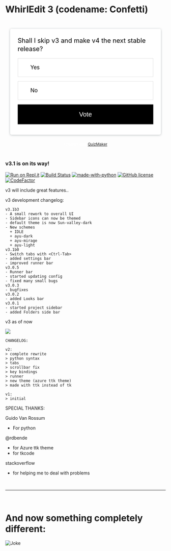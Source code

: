 # WhirlEdit 3 (codename: Confetti)

<div id="qp_all3806927" style="width:100%;max-width:100%;padding: 15px; background-size: cover; background-position: center; font-family: -apple-system, BlinkMacSystemFont,Segoe UI, Roboto, Oxygen-Sans, Ubuntu, Cantarell,Helvetica Neue, sans-serif; overflow: auto; background:url(//www.quiz-maker.com/images/bg2.svg) 100% 100% / cover no-repeat; overflow: auto; font-size:12px; font-weight:400!important; text-align:left; background-size:cover; background-repeat: no-repeat; background-attachment: local!important; margin: 0 auto; max-width: 820px; color:white; box-sizing: border-box;order:initial"><div style='padding:10px 0;'><link href='//maxcdn.bootstrapcdn.com/font-awesome/4.5.0/css/font-awesome.min.css' rel='stylesheet' type='text/css'><STYLE>#qp_main3806927 .qp_a > SPAN INPUT {display:none;} #qp_main3806927[results='0'] .qp_a > SPAN:before {content:"\f1db"; position:absolute;width:2em;margin-left:-2em;display:block;color:inherit;font-family:'FontAwesome';text-align:center;box-sizing:border-box;border-left:1px solid transparent} #qp_main3806927[results='0'] .qp_a[sel='1'] > SPAN:before {content:"\f192"; color:inherit;} #qp_main3806927 .qp_btna:hover input {background:black!important;color:white!important;box-shadow: 3px 3px 5px rgb(103 103 103 / 88%)} #qp_main3806927[results='0'] .qp_a:hover {color:black!important;                        background-color: #e2e2e2!important} #qp_main3806927[results='0'] .qp_a[sel='1'] {border:1px solid black!important}#qp_all3806927 {padding: 15px;                         background-size: cover;                        background-position: center;                        font-family: -apple-system, BlinkMacSystemFont,Segoe UI, Roboto, Oxygen-Sans, Ubuntu, Cantarell,Helvetica Neue, sans-serif;                        overflow: auto;                        background:url(//www.quiz-maker.com/images/bg2.svg) 100% 100% / cover no-repeat;                         overflow: auto;                        font-size:12px;                        font-weight:400!important;                        text-align:left;                        background-size:cover;                        background-repeat: no-repeat;                        background-attachment: local!important;                        margin: 0 auto;                        max-width: 820px;                        color:white;                        box-sizing: border-box;order:initial; font-weight:300; font-size:14px;  background-attachment:fixed!important}</STYLE><style>
    #content {border-radius: 5px;
    box-shadow: rgb(57 73 76 / 35%) 0px 1px 6px 0px;
    background: rgb(255 255 255 / 100%);
    padding: 5%;
    margin-top: calc(0px + (40-0) * (100vw - 320px)/(1600-320))!important;}
    
    .container.results {border-radius: 5px;
    box-shadow: rgb(57 73 76 / 35%) 0px 1px 6px 0px;
    background: rgb(255 255 255 / 100%);
    padding: 5%;
    margin-top: calc(0px + (40-0) * (100vw - 320px)/(1600-320))!important;}
    
    BODY .tfooter {background: initial;border: none;}
</style><div id="qp_main3806927" fp='85DE410A-118' results=0 style='border-radius:5px; box-shadow:rgb(57 73 76 / 35%) 0px 1px 6px 0px; background:rgb(255 255 255 / 100%); padding:5%;'><div style="color:#000;                        font-size: 18px;                        font-size: calc(18px + (22 - 18) * ((100vw - 300px) / (1600 - 300)));                        margin-bottom: 0.8em"><div style="padding:0;display:table-cell;vertical-align:middle;text-align:left;line-height:1.3em">Shall I skip v3 and make v4 the next stable release?</div></div><form id="qp_form3806927" action="//www.poll-maker.com/results3806927x85DE410A-118" method="post" target="_blank" style="display:inline;margin:0px;padding:0px"><div style="padding:0px"><input type=hidden name="qp_d3806927" value="44417.9308912031-44417.930879659"><div style="clear: both;                        padding: 20px 5px;                        margin-bottom: 0.8em;                        display: block;                        background:#FFF;                        color: #000;                        font-size: 16px;                        font-size: calc(16px + (16 - 14) * ((100vw - 300px) / (1600 - 300)));                        line-height: 1;                        transition: box-shadow .2s, -webkit-box-shadow .2s;                        border-radius: 0px;                        border: 1px solid #e0e0e0" class="qp_a" onClick="var c=this.getElementsByTagName('INPUT')[0]; if((!event.target?event.srcElement:event.target).tagName!='INPUT'){c.checked=(c.type=='radio'?true:!c.checked)};var i=this.parentNode.parentNode.parentNode.getElementsByTagName('INPUT');for(var k=0;k!=i.length;k=k+1){i[k].parentNode.parentNode.setAttribute('sel',i[k].checked?1:0)}"><span style="padding-left:2em;display:inline-block;cursor:inherit"><input style="float:left;width:20px;height:20px;padding:0px;margin-left:-25px;margin-top:2px;line-height:2em;-webkit-appearance:radio;" name="qp_v3806927" type="radio" value="1" />Yes</span></div><div style="clear: both;                        padding: 20px 5px;                        margin-bottom: 0.8em;                        display: block;                        background:#FFF;                        color: #000;                        font-size: 16px;                        font-size: calc(16px + (16 - 14) * ((100vw - 300px) / (1600 - 300)));                        line-height: 1;                        transition: box-shadow .2s, -webkit-box-shadow .2s;                        border-radius: 0px;                        border: 1px solid #e0e0e0" class="qp_a" onClick="var c=this.getElementsByTagName('INPUT')[0]; if((!event.target?event.srcElement:event.target).tagName!='INPUT'){c.checked=(c.type=='radio'?true:!c.checked)};var i=this.parentNode.parentNode.parentNode.getElementsByTagName('INPUT');for(var k=0;k!=i.length;k=k+1){i[k].parentNode.parentNode.setAttribute('sel',i[k].checked?1:0)}"><span style="padding-left:2em;display:inline-block;cursor:inherit"><input style="float:left;width:20px;height:20px;padding:0px;margin-left:-25px;margin-top:2px;line-height:2em;-webkit-appearance:radio;" name="qp_v3806927" type="radio" value="2" />No</span></div></div><div style="clear: both;                                                        padding-left: 0px;                                                        text-align: left;                                                        margin: 0.8em 0 0.8em 0"><a style="display:inline-block;padding-right:0px;box-sizing:border-box;-webkit-box-sizing:border-box;-moz-box-sizing:border-box;-ms-box-sizing:border-box;-o-box-sizing:border-box;text-decoration:none;width:100%" class="qp_btna" href="#"><input name="qp_b3806927" style="border: .08em solid rgba(0,0,0,.1);                         background-color:#000;                        color: #fff;                        font-size:20px;                        font-size: calc(18px + (22 - 18) * ((100vw - 300px) / (1600 - 300)));cursor:pointer;cursor:hand;-webkit-appearance:none;box-shadow:0 1px 2px rgba(0,0,0,.2);                        width: 100%;                        padding: 20px 5px;                        box-sizing: border-box;                        line-height: 1" type="submit" btype="v" value="Vote" /></a><a style="padding:0px;box-sizing:border-box;-webkit-box-sizing:border-box;-moz-box-sizing:border-box;-ms-box-sizing:border-box;-o-box-sizing:border-box;text-decoration:nonewidth: 100%;margin-top:15px;display: none" class="qp_btna" href="#"></a></div></form><div style="display:none"><div id="qp_rp3806927" style="position:absolute;right:5px;width:5ex;height:2.5em;font-size:1em;text-align:right;overflow:hidden;line-height:2.5em"></div><div id="qp_rv3806927" style="width:0%;padding-right:3px;color:#F4F4F4;font-size: .9em;line-height:2.5em;text-align:right;box-sizing:border-box"></div><div id="qp_rb3806927" style="margin-top:2.5em;display:block;color:#FFFFFF;font-size:0.9em;line-height:1.5em"></div><div id="qp_rva3806927" style="background-color:#000000;line-height: 44px;margin-bottom:-15px;margin-top:-0px"></div><div id="qp_rvb3806927" style="background-color:#000000;line-height: 44px;margin-bottom:-15px;margin-top:-0px"></div><div id="qp_rvc3806927" style="background-color:#353535;line-height: 44px;margin-bottom:-15px;margin-top:-0px"></div></div></div></div><STYLE t=1080>

BODY #tfooter {background: initial;border-top: none;}</STYLE>
<SCRIPT t=1080>try{


}catch(e){console.log('error',e)}</SCRIPT>
<STYLE t=1087>DIV[id^='qp_rb'] {display:none;}
DIV[id^='qp_ww'] {display:none!important;}
.qp_ab {visibility:visible!important;}
DIV[id^='qp_rv'] {min-height:44px; padding-right:5px!important;}

DIV[results='1'] .qp_t {padding:0 0 10px 1px!important; line-height:1.2; height:auto!important;}
DIV[results='1'] .qp_pimg {margin-bottom:5px; margin-top:-10px;}
DIV[results='1'] .qp_a {padding-top:10px; cursor:default!important;}
DIV[results='1'] .qp_bo {display:none;}
DIV[results='1'] .qp_ao > DIV:first-child:not(.qp_a), DIV[id^='qp_msg'] {font-size:1.3em; margin-bottom:20px;}

.qp_comments {min-height:300px; margin-top:20px;}
.fb-comments:not([fb-xfbml-state='rendered']):before {content:"Loading Comments..."; font-size:20px; position:absolute; width:100%;}
.fb-comments IFRAME {width:100%!important;}
</STYLE>
<SCRIPT t=1087>try{

attachE(document,'DOMContentLoaded',function(){var exFN=window.qp_sr; window.qp_sr = function(exFN){return function(fid,c,rs,ot,fr,msg,isDup) {exFN(fid,10,rs,ot,fr,msg,isDup); afterResults(fid,msg)}}(exFN)});

function afterResults(fid,msg) {
    var gs=function(n,s){return getComputedStyle(document.querySelectorAll(n)[0])[s]};
    var css=".fb-comments, DIV[results='1'] .qp_ao > DIV:first-child:not(.qp_a), DIV[id^='qp_msg'] {color:"+gs('.qp_q','color')+";} DIV[id^='qp_rv'] {background-color:"+gs('.qp_btn','backgroundColor')+"!important;}";
    document.body.insertAdjacentHTML('afterbegin',"<STYLE>"+css+"</STYLE>");
    if(qp_oID('qp_main'+fid).getAttribute('cmt')+''!='0') {
        var d=document.createElement('DIV'); d.className='qp_comments';
        d.innerHTML="<div class='fb-comments' data-href='"+(document.location+'').replace(/test[\.]/gi,'www.')+"' width='100%' data-num-posts='8'></div>";
        qp_oID('content').appendChild(d);
        if(!document.fbloaded) {
            window.fbAsyncInit = function() {FB.init({appId: 614685298654342,cookie:true,xfbml:true,frictionlessRequests:true,version:'v2.9'})};
            var lang='en_US'; try {var meta=document.head.getElementsByTagName('META'); for(var k=0;k<meta.length;k++) {if(meta[k].getAttribute('name')=='language'){lang=meta[k].getAttribute('content')}} if(document.body && document.body.getAttribute('lang')){lang=document.body.getAttribute('lang')} }catch(e){}
            (function(d, s, id) {var js, fjs = d.getElementsByTagName(s)[0]; if (d.getElementById(id)) return; js = d.createElement(s); js.id = id; js.src = "//connect.facebook.net/"+lang+"/sdk.js"; fjs.parentNode.insertBefore(js, fjs);}(document, 'script', 'facebook-jssdk'));
            document.fbloaded=true;
        }
    }
}}catch(e){console.log('error',e)}</SCRIPT>
<div style='text-align:center; margin:5px;'>Created with <a id="qp_foot3806927" href="https://www.quiz-maker.com/">QuizMaker</a></div></div><script src="//scripts.poll-maker.com/3012/scpolls.js" language="javascript"></script>

### v3.1 is on its way!

[![Run on Repl.it](https://repl.it/badge/github/Whirlpool-programmer/WhirlEdit)](https://repl.it/github/whirlpool-programmer/WhirlEdit)
[![Build Status](https://github.com/whirlpool-programmer/whirledit/actions/workflows/python-app.yml/badge.svg)](https://github.com/whirlpool-programmer/whirledit/actions/workflows/python-app.yml)
[![made-with-python](https://img.shields.io/badge/Made%20with-Python-1f425f.svg)](https://www.python.org/)
[![GitHub license](https://img.shields.io/github/license/Whirlpool-programmer/whirledit.svg)](https://github.com/whirlpool-programmer/whirledit/blob/master/LICENSE)
[![CodeFactor](https://www.codefactor.io/repository/github/whirlpool-programmer/whirledit/badge/main)](https://www.codefactor.io/repository/github/whirlpool-programmer/whirledit/overview/main)

v3 will include great features..

v3 development changelog:
```
v3.1b3
- A small rework to overall UI
- Sidebar icons can now be themed
- default theme is now Sun-valley-dark
- New schemes
  + IDLE
  + ayu-dark
  + ayu-mirage
  + ayu-light
v3.1b0
- Switch tabs with <Ctrl-Tab>
- added settings bar
- improved runner bar
v3.0.5
- Runner bar
- started updating config
- fixed many small bugs
v3.0.3
- bugfixes
v3.0.2
- added Looks bar
v3.0.1
- started project sidebar
- added Folders side bar
```

v3 as of now

![](https://github.com/Whirlpool-Programmer/WhirlEdit/raw/main/Capture.JPG)

```
CHANGELOG:

v2:
> complete rewrite
> python syntax
> tabs
> scrollbar fix
> key bindings
> runner
> new theme (azure ttk theme)
> made with ttk instead of tk

v1:
> initial
```

SPECIAL THANKS:

Guido Van Rossum
- For python

@rdbende
- for Azure ttk theme
- for tkcode

stackoverflow
- for helping me to deal with problems

<br>
<hr>
<br>

# And now something completely different:

![Joke](https://readme-jokes.vercel.app/api)
